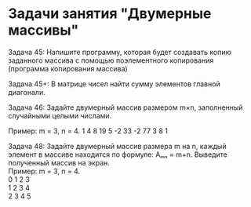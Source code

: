 # Задачи занятия "Двумерные массивы"
Задача 45: Напишите программу, которая будет создавать копию заданного массива с помощью поэлементного копирования 
(программа копирования массива)


Задача 45+: В матрице чисел найти сумму элементов главной диагонали.


Задача 46: Задайте двумерный массив размером m×n, заполненный случайными целыми числами.

Пример:
m = 3, n = 4.
1 4 8 19
5 -2 33 -2
77 3 8 1


Задача 48: Задайте двумерный массив размера m на n, каждый элемент в массиве находится по формуле: Aₘₙ = m+n. Выведите полученный массив на экран.    
Пример:
m = 3, n = 4.     
0 1 2 3     
1 2 3 4     
2 3 4 5
